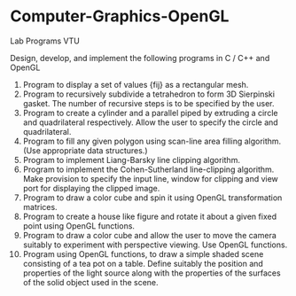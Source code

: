# Computer-Graphics-OpenGL

Lab Programs VTU

Design, develop, and implement the following programs in C / C++ and OpenGL

1.	Program to display a set of values {fij} as a rectangular mesh.
2.	Program to recursively subdivide a tetrahedron to form 3D Sierpinski gasket. The number of recursive steps is to be specified by the user. 
3.	Program to create a cylinder and a parallel piped by extruding a circle and quadrilateral respectively. Allow the user to specify the circle and quadrilateral.
4.	Program to fill any given polygon using scan-line area filling algorithm. (Use appropriate data structures.)
5.	Program to implement Liang-Barsky line clipping algorithm. 
6.	Program to implement the Cohen-Sutherland line-clipping algorithm. Make provision to specify the input line, window for clipping and view port for displaying the clipped image.
7.	Program to draw a color cube and spin it using OpenGL transformation matrices.
8.	Program to create a house like figure and rotate it about a given fixed point using OpenGL functions. 
9.	Program to draw a color cube and allow the user to move the camera suitably to experiment with perspective viewing. Use OpenGL functions. 
10.	Program using OpenGL functions, to draw a simple shaded scene consisting of a tea pot on a table. Define suitably the position and properties of the light source along with the properties of the surfaces of the solid object used in the scene.
